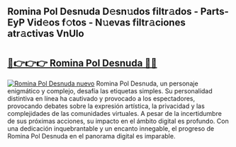 ## Romina Pol Desnuda D𝚎sn𝚞dos filtr𝚊dos - Parts-EyP Vid𝚎os f𝚘tos - N𝚞evas filtr𝚊ciones atr𝚊ctivas VnUlo

# <h2><a href="http://mb40yfm.tromn.icu/?c=Romina+Pol+Desnuda">🔗👉👉👉 Romina Pol Desnuda 🔗🔗</a></h2>

[![Romina Pol Desnuda nuevo](https://i.imgur.com/pEAQMta.gif)](http://mb40yfm.tromn.icu/?c=Romina+Pol+Desnuda)
Romina Pol Desnuda, un personaje enigmático y complejo, desafía las etiquetas simples. Su personalidad distintiva en línea ha cautivado y provocado a los espectadores, provocando debates sobre la expresión artística, la privacidad y las complejidades de las comunidades virtuales. A pesar de la incertidumbre de sus próximas acciones, su impacto en el ámbito digital es profundo. Con una dedicación inquebrantable y un encanto innegable, el progreso de Romina Pol Desnuda en el panorama digital es imparable.
